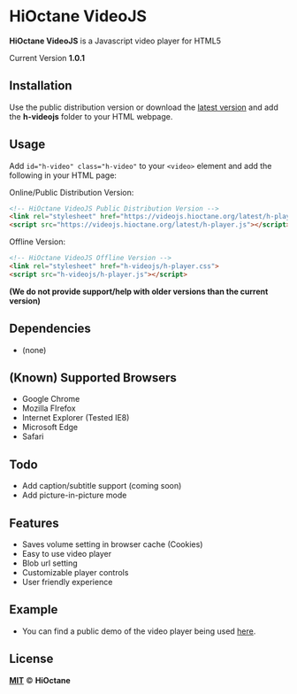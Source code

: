 # HiOctane VideoJS 
**HiOctane VideoJS** is a Javascript video player for HTML5

Current Version **1.0.1**


## Installation
Use the public distribution version or download the [latest version](https://github.com/mist8kengas/hioctane-videojs/releases/latest) and add the **h-videojs** folder to your HTML webpage.

## Usage
Add `id="h-video" class="h-video"` to your `<video>` element and add the following in your HTML page:

Online/Public Distribution Version:
```html
<!-- HiOctane VideoJS Public Distribution Version -->
<link rel="stylesheet" href="https://videojs.hioctane.org/latest/h-player.css">
<script src="https://videojs.hioctane.org/latest/h-player.js"></script>
```

Offline Version:
```html
<!-- HiOctane VideoJS Offline Version -->
<link rel="stylesheet" href="h-videojs/h-player.css">
<script src="h-videojs/h-player.js"></script>
```

**(We do not provide support/help with older versions than the current version)**

## Dependencies
- (none)

## (Known) Supported Browsers
- Google Chrome
- Mozilla FIrefox
- Internet Explorer (Tested IE8)
- Microsoft Edge
- Safari

## Todo
- Add caption/subtitle support (coming soon)
- Add picture-in-picture mode

## Features
- Saves volume setting in browser cache (Cookies)
- Easy to use video player
- Blob url setting
- Customizable player controls
- User friendly experience

## Example
- You can find a public demo of the video player being used [here](https://videojs.hioctane.org/example).

## License
**[MIT](https://choosealicense.com/licenses/mit/)** &copy; **HiOctane**
